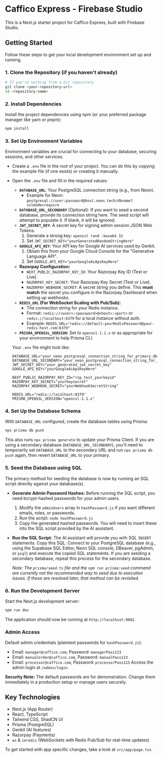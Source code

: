 
# Caffico Express - Firebase Studio

This is a Next.js starter project for Caffico Express, built with Firebase Studio.

## Getting Started

Follow these steps to get your local development environment set up and running.

### 1. Clone the Repository (if you haven't already)

```bash
# If you're working from a Git repository
git clone <your-repository-url>
cd <repository-name>
```

### 2. Install Dependencies

Install the project dependencies using npm (or your preferred package manager like yarn or pnpm):

```bash
npm install
```

### 3. Set Up Environment Variables

Environment variables are crucial for connecting to your database, securing sessions, and other services.

*   Create a `.env` file in the root of your project. You can do this by copying the example file (if one exists) or creating it manually.
*   Open the `.env` file and fill in the required values:

    *   **`DATABASE_URL`**: Your PostgreSQL connection string (e.g., from Neon).
        *   Example for Neon: `postgresql://user:password@host.neon.tech/dbname?sslmode=require`
    *   **`DATABASE_URL_SECONDARY`** (Optional): If you want to seed a second database, provide its connection string here. The seed script will attempt to populate it. If blank, it will be ignored.
    *   **`JWT_SECRET_KEY`**: A secret key for signing admin session JSON Web Tokens.
        1.  Generate a strong key: `openssl rand -base64 32`
        2.  Set `JWT_SECRET_KEY="yourGeneratedRandomStringHere"`
    *   **`GOOGLE_API_KEY`**: Your API key for Google AI services used by Genkit.
        1.  Obtain this from your Google Cloud Console for the "Generative Language API".
        2.  Set `GOOGLE_API_KEY="yourGoogleAiApiKeyHere"`
    *   **Razorpay Configuration:**
        *   `NEXT_PUBLIC_RAZORPAY_KEY_ID`: Your Razorpay Key ID (Test or Live).
        *   `RAZORPAY_KEY_SECRET`: Your Razorpay Key Secret (Test or Live).
        *   `RAZORPAY_WEBHOOK_SECRET`: A secret string you define. This **must match** the secret you configure in the Razorpay Dashboard when setting up webhooks.
    *   **`REDIS_URL` (For WebSocket Scaling with Pub/Sub):**
        *   The connection string for your Redis instance.
        *   Format: `redis://<user>:<password>@<host>:<port>` or `redis://localhost:6379` for a local instance without auth.
        *   Example: `REDIS_URL="redis://default:yourRedisPassword@your-redis-host.com:6379"`
    *   **`PRISMA_OPENSSL_VERSION`**: Set to `openssl-1.1.x` or as appropriate for your environment to help Prisma CLI.

    Your `.env` file might look like:
    ```env
    DATABASE_URL="your_neon_postgresql_connection_string_for_primary_db"
    DATABASE_URL_SECONDARY="your_neon_postgresql_connection_string_for_secondary_db_or_leave_blank"
    JWT_SECRET_KEY="your_generated_jwt_secret_key"
    GOOGLE_API_KEY="yourGoogleAiApiKeyHere"

    NEXT_PUBLIC_RAZORPAY_KEY_ID="rzp_test_yourkeyid"
    RAZORPAY_KEY_SECRET="yourkeysecret"
    RAZORPAY_WEBHOOK_SECRET="yourWebhookSecretString"
    
    REDIS_URL="redis://localhost:6379"
    PRISMA_OPENSSL_VERSION="openssl-1.1.x"
    ```

### 4. Set Up the Database Schema

With `DATABASE_URL` configured, create the database tables using Prisma:

```bash
npx prisma db push
```
This also runs `npx prisma generate` to update your Prisma Client.
If you are using a secondary database (`DATABASE_URL_SECONDARY`), you'll need to temporarily set `DATABASE_URL` to the secondary URL and run `npx prisma db push` again, then revert `DATABASE_URL` to your primary.

### 5. Seed the Database using SQL

The primary method for seeding the database is now by running an SQL script directly against your database(s).

*   **Generate Admin Password Hashes:**
    Before running the SQL script, you need bcrypt-hashed passwords for your admin users.
    1.  Modify the `adminUsers` array in `hashPassword.js` if you want different emails, roles, or passwords.
    2.  Run the script: `node hashPassword.js`
    3.  Copy the generated hashed passwords. You will need to insert these into the SQL script provided by the AI assistant.

*   **Run the SQL Script:**
    The AI assistant will provide you with SQL `INSERT` statements. Copy this SQL.
    Connect to your PostgreSQL database (e.g., using the Supabase SQL Editor, Neon SQL console, DBeaver, pgAdmin, or `psql`) and execute the copied SQL statements.
    If you are seeding a secondary database, repeat this process for the secondary database.

    *Note: The `prisma/seed.ts` file and the `npm run prisma:seed` command are currently not the recommended way to seed due to execution issues. If these are resolved later, that method can be revisited.*

### 6. Run the Development Server

Start the Next.js development server:

```bash
npm run dev
```
The application should now be running at `http://localhost:9002`.

### Admin Access

Default admin credentials (plaintext passwords for `hashPassword.js`):
*   Email: `manager@caffico.com`, Password: `managerPass123`
*   Email: `manualorder@caffico.com`, Password: `manualPass123`
*   Email: `processor@caffico.com`, Password: `processorPass123`
Access the admin login at `/admin/login`.

**Security Note:** The default passwords are for demonstration. Change them immediately in a production setup or manage users securely.

## Key Technologies

*   Next.js (App Router)
*   React, TypeScript
*   Tailwind CSS, ShadCN UI
*   Prisma (PostgreSQL)
*   Genkit (AI features)
*   Razorpay (Payments)
*   `ws` & `ioredis` (WebSockets with Redis Pub/Sub for real-time updates)

To get started with app specific changes, take a look at `src/app/page.tsx`.

